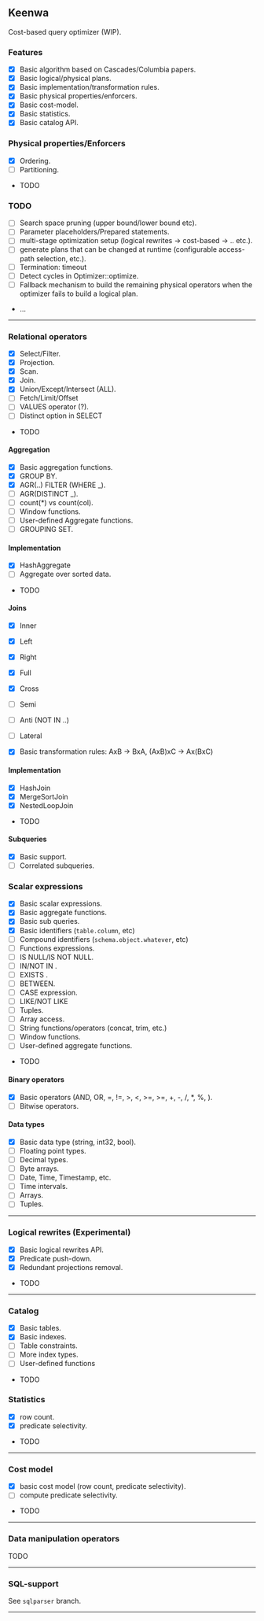 ## Keenwa 

Cost-based query optimizer (WIP).

### Features

- [x] Basic algorithm based on Cascades/Columbia papers.
- [x] Basic logical/physical plans.
- [x] Basic implementation/transformation rules.
- [x] Basic physical properties/enforcers.
- [x] Basic cost-model.
- [x] Basic statistics.
- [x] Basic catalog API.

### Physical properties/Enforcers

- [x] Ordering.
- [ ] Partitioning.
- TODO

### TODO

- [ ] Search space pruning (upper bound/lower bound etc).
- [ ] Parameter placeholders/Prepared statements.
- [ ] multi-stage optimization setup (logical rewrites -> cost-based -> .. etc.).
- [ ] generate plans that can be changed at runtime (configurable access-path selection, etc.).
- [ ] Termination: timeout
- [ ] Detect cycles in Optimizer::optimize.
- [ ] Fallback mechanism to build the remaining physical operators when the optimizer fails to build a logical plan.
- ...

---

### Relational operators

- [x] Select/Filter.
- [x] Projection.
- [x] Scan.
- [x] Join.
- [x] Union/Except/Intersect (ALL).
- [ ] Fetch/Limit/Offset
- [ ] VALUES operator (?).
- [ ] Distinct option in SELECT
- TODO

#### Aggregation

- [x] Basic aggregation functions.
- [x] GROUP BY.
- [x] AGR(..) FILTER (WHERE _).
- [ ] AGR(DISTINCT _).
- [ ] count(*) vs count(col).
- [ ] Window functions.
- [ ] User-defined Aggregate functions.
- [ ] GROUPING SET.

#### Implementation

- [x] HashAggregate
- [ ] Aggregate over sorted data.
- TODO

#### Joins

- [x] Inner
- [x] Left
- [x] Right
- [x] Full
- [x] Cross
- [ ] Semi 
- [ ] Anti (NOT IN ..)
- [ ] Lateral

- [x] Basic transformation rules: AxB -> BxA, (AxB)xC -> Ax(BxC)

#### Implementation

- [x] HashJoin
- [x] MergeSortJoin
- [x] NestedLoopJoin
- TODO

#### Subqueries

- [x] Basic support.
- [ ] Correlated subqueries.

### Scalar expressions

- [x] Basic scalar expressions.
- [x] Basic aggregate functions.
- [x] Basic sub queries.
- [x] Basic identifiers (`table.column`, etc)
- [ ] Compound identifiers (`schema.object.whatever`, etc)
- [ ] Functions expressions.
- [ ] IS NULL/IS NOT NULL.
- [ ] IN/NOT IN <expression>.
- [ ] EXISTS <query>.
- [ ] BETWEEN.
- [ ] CASE expression.
- [ ] LIKE/NOT LIKE
- [ ] Tuples.
- [ ] Array access.
- [ ] String functions/operators (concat, trim, etc.)
- [ ] Window functions.
- [ ] User-defined aggregate functions.
- TODO

#### Binary operators

- [x] Basic operators (AND, OR, =, !=, >, <, >=, >=, +, -, /, *, %, ).
- [ ] Bitwise operators.

#### Data types

- [x] Basic data type (string, int32, bool).
- [ ] Floating point types.
- [ ] Decimal types.
- [ ] Byte arrays.
- [ ] Date, Time, Timestamp, etc.
- [ ] Time intervals.
- [ ] Arrays.
- [ ] Tuples.

---

### Logical rewrites (Experimental)

- [x] Basic logical rewrites API.
- [x] Predicate push-down.
- [x] Redundant projections removal.
- TODO

---

### Catalog

- [x] Basic tables.
- [x] Basic indexes.
- [ ] Table constraints.
- [ ] More index types.
- [ ] User-defined functions
- TODO

### Statistics

- [x] row count.
- [x] predicate selectivity.
- TODO

---

### Cost model

- [x] basic cost model (row count, predicate selectivity).
- [ ] compute predicate selectivity.
- TODO

---

### Data manipulation operators

TODO

---

### SQL-support

See `sqlparser` branch.

---